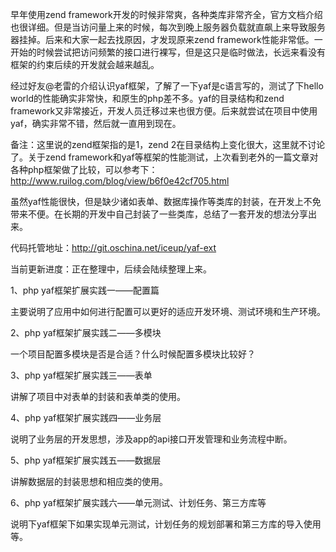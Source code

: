 早年使用zend framework开发的时候非常爽，各种类库非常齐全，官方文档介绍也很详细。但是当访问量上来的时候，每次到晚上服务器负载就直飙上来导致服务器挂掉。后来和大家一起去找原因，才发现原来zend framework性能非常低。一开始的时候尝试把访问频繁的接口进行裸写，但是这只是临时做法，长远来看没有框架的约束后续的开发就会越来越乱。

经过好友@老雷的介绍认识yaf框架，了解了一下yaf是c语言写的，测试了下hello world的性能确实非常快，和原生的php差不多。yaf的目录结构和zend framework又非常接近，开发人员迁移过来也很方便。后来就尝试在项目中使用yaf，确实非常不错，然后就一直用到现在。

备注：这里说的zend框架指的是1，zend 2在目录结构上变化很大，这里就不讨论了。关于zend framework和yaf等框架的性能测试，上次看到老外的一篇文章对各种php框架做了比较，可以参考下：http://www.ruilog.com/blog/view/b6f0e42cf705.html

虽然yaf性能很快，但是缺少诸如表单、数据库操作等类库的封装，在开发上不免带来不便。在长期的开发中自己封装了一些类库，总结了一套开发的想法分享出来。

代码托管地址：http://git.oschina.net/iceup/yaf-ext

当前更新进度：正在整理中，后续会陆续整理上来。

1、php yaf框架扩展实践一——配置篇

主要说明了应用中如何进行配置可以更好的适应开发环境、测试环境和生产环境。

2、php yaf框架扩展实践二——多模块

一个项目配置多模块是否是合适？什么时候配置多模块比较好？

3、php yaf框架扩展实践三——表单

讲解了项目中对表单的封装和表单类的使用。

4、php yaf框架扩展实践四——业务层

说明了业务层的开发思想，涉及app的api接口开发管理和业务流程中断。

5、php yaf框架扩展实践五——数据层

讲解数据层的封装思想和相应类的使用。

6、php yaf框架扩展实践六——单元测试、计划任务、第三方库等

说明下yaf框架下如果实现单元测试，计划任务的规划部署和第三方库的导入使用等。